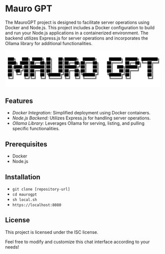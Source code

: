 # Mauro GPT

The MauroGPT project is designed to facilitate server operations using Docker and Node.js. This project includes a Docker configuration to build and run your Node.js applications in a containerized environment. The backend utilizes Express.js for server operations and incorporates the Ollama library for additional functionalities.

![MauroGPT Logo](logo.png)


## Features

- *Docker Integration:* Simplified deployment using Docker containers.
- *Node.js Backend:* Utilizes Express.js for handling server operations.
- *Ollama Library:* Leverages Ollama for serving, listing, and pulling specific functionalities.

## Prerequisites

- Docker
- Node.js


## Installation

- `git clone [repository-url]`
- `cd maurogpt`
- `sh local.sh`
- `https://localhost:8080`

## License

This project is licensed under the ISC license.

Feel free to modify and customize this chat interface according to your needs!

